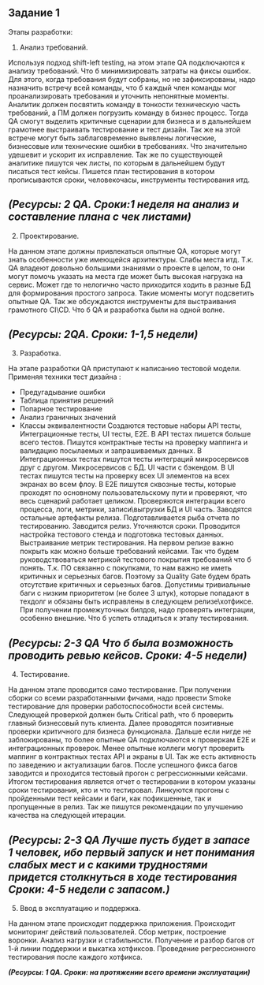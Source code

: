 ## Задание 1
Этапы разработки:
1)	Анализ требований.

Используя подход shift-left testing, на этом этапе QA подключаются к анализу требований. Что б минимизировать затраты на фиксы ошибок. Для этого, когда требования будут собраны, но не зафиксированы, надо назначить встречу всей команды, что б каждый член команды мог проанализировать требования и уточнить непонятные моменты. Аналитик должен посвятить команду в тонкости техническую часть требований, а ПМ должен погрузить команду в бизнес процесс. Тогда QA смогут выделить критичные сценарии для бизнеса и в дальнейшем грамотнее выстраивать тестирование и тест дизайн. Так же на этой встрече могут быть заблаговременно выявлены логические, бизнесовые или технические ошибки в требованиях. Что значительно удешевит и ускорит их исправление. Так же по существующей аналитике пишутся чек листы, по которым в дальнейшем будут писаться тест кейсы. Пишется план тестирования в котором прописываются сроки, человекочасы, инструменты тестирования итд.

***(Ресурсы: 2 QA. Сроки:1 неделя на анализ и составление плана с чек листами)***
---
2)	Проектирование.
   
На данном этапе должны привлекаться опытные QA, которые могут знать особенности уже имеющейся архитектуры. Слабы места итд. Т.к. QA владеют довольно большими знаниями о проекте в целом, то они могут помочь указать на места где может быть высокая нагрузка на сервис. Может где то нелогично часто приходится ходить в разные БД для формирования простого запроса. Такие моменты могут подсветить опытные QA. Так же обсуждаются инструменты для выстраивания грамотного CI\CD. Что б QA и разработка были на одной волне.

***(Ресурсы: 2QA. Сроки: 1-1,5 недели)***
---
3)	Разработка.
   
На этапе разработки QA приступают к написанию тестовой модели. Применяя техники тест дизайна :
- Предугадывание ошибки
- Таблица принятия решений
- Попарное тестирование
- Анализ граничных значений
- Классы эквивалентности
Создаются тестовые наборы API тесты, Интеграционные тесты, UI тесты, Е2Е. 
В API тестах пишется больше всего тестов. Пишутся контрактные тесты на проверку маппинга и валидацию посылаемых  и запрашиваемых данных.
В Интеграционных тестах пишутся тесты интеграций микросервисов друг с другом. Микросервисов с БД. UI части с бэкендом.
В UI тестах пишутся тесты на проверку всех UI элементов на всех экранах во всем флоу.
В Е2Е пишутся сквозные тесты, которые проходят по основному пользовательскому пути и проверяют, что весь сценарий работает целиком. Проверяются интеграции всего процесса, логи, метрики, записи\выгрузки БД и UI часть.
Заводятся остальные артефакты релиза. Подготавливается рыба отчета по тестированию. Заводится релиз. Уточняются сроки. 
Проводится настройка тестового стенда и подготовка тестовых данных.
Выстраивание метрик тестирования. На первом релизе важно покрыть как можно больше требований кейсами. Так что будем руководствоваться метрикой тестового покрытия требований что б понять. 
Т.к. ПО связанно с покупками, то нам важно не иметь критичных и серьезных багов. Поэтому за Quality Gate будем брать отсутствие критичных и серьезных багов. Допустимы тривиальные баги с низким приоритетом (не более 3 штук), которые попадают в техдолг и обязаны быть исправлены в следующем релизе\хотфиксе.
При получении промежуточных билдов, надо проверять интеграции, особенно внешние. Что б успеть отладиться к этапу тестирования.

***(Ресурсы: 2-3 QA *Что б была возможность проводить ревью кейсов*. Сроки: 4-5 недели)***
---
4)	Тестирование.
   
На данном этапе проводится само тестирование. 
При получении сборки со всеми разработанными фичами, надо провести Smoke тестирование для проверки работоспособности всей системы. Следующей проверкой должен быть Critical path, что б проверить главный бизнесовый путь клиента.
Далее проводятся позитивные проверки критичного для бизнеса функционала. Дальше если нигде не заблокированы, то более опытные QA подключаются к проверкам E2E и интеграционных проверок. Менее опытные коллеги могут проверить маппинг в контрактных тестах API и экраны в UI.
Так же есть активность по заведению и актуализации багов. После успешного фикса багов заводится и проходится тестовый прогон с регрессионными кейсами.
Итогом тестирования является отчет о тестировании в котором указаны сроки тестирования, кто и что тестировал. Линкуются прогоны с пройденными тест кейсами и баги, как пофикшенные, так и пропущенные в релиз. Так же пишутся рекомендации по улучшению качества на следующей итерации.

***(Ресурсы: 2-3 QA *Лучше пусть будет в запасе 1 человек, ибо первый запуск и нет понимания слабых мест и с какими трудностями придется столкнуться в ходе тестирования* Сроки: 4-5 недели с запасом.)***
---
5)	Ввод в эксплуатацию и поддержка.
   
На данном этапе происходит поддержка приложения. Происходит мониторинг действий пользователей. Сбор метрик, построение воронки. Анализ нагрузки и стабильности. Получение и разбор багов от 1-й линии поддержки и выкатка хотфиксов. Проведение регрессионного тестирования после каждого хотфикса.

***(Ресурсы: 1 QA. Сроки: на протяжении всего времени эксплуатации)***
